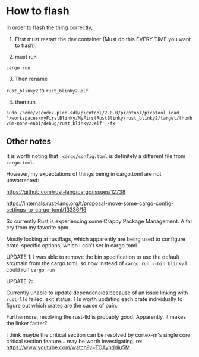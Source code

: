 # How to flash

In order to flash the thing correctly,

1. First must restart the dev container (Must do this EVERY TIME you want to flash),

2. must run

`cargo run`

3. Then rename

`rust_blinky2` to `rust_blinky2.elf`

4. then run

`sudo /home/vscode/.pico-sdk/picotool/2.0.0/picotool/picotool load '/workspaces/myFirstBlinky/MyFirstRustBlinky/rust_blinky2/target/thumbv6m-none-eabi/debug/rust_blinky2.elf' -fx`

## Other notes

It is worth noting that `.cargo/config.toml` is definitely a different file from `cargo.toml`.

However, my expectations of things being in cargo.toml are not unwarrented:

https://github.com/rust-lang/cargo/issues/12738

https://internals.rust-lang.org/t/proposal-move-some-cargo-config-settings-to-cargo-toml/13336/16

So currently Rust is experiencing some Crappy Package Management. A far cry from my favorite npm.

Mostly looking at rustflags, which apparently are being used to configure crate-specific options, which I can't set in cargo.toml.

UPDATE 1:
I was able to remove the bin specification to use the default src/main from the cargo.toml, so now instead of `cargo run --bin blinky` I could run `cargo run`

UPDATE 2:

Currently unable to update dependencies because of an issue linking with `rust-lld` failed: exit status: 1
Is worth updating each crate individually to figure out which crates are the cause of pain.

Furthermore, resolving the rust-lld is probably good. Apparently, it makes the linker faster?

I think maybe the critical section can be resolved by cortex-m's single core critical section feature... may be worth investigating. re: https://www.youtube.com/watch?v=TOAynddiu5M